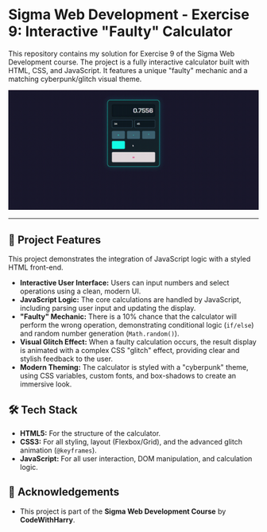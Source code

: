 # Sigma Web Development - Exercise 9: Interactive "Faulty" Calculator

This repository contains my solution for Exercise 9 of the Sigma Web Development course. The project is a fully interactive calculator built with HTML, CSS, and JavaScript. It features a unique "faulty" mechanic and a matching cyberpunk/glitch visual theme.

![Demonstration of the Glitchy Calculator in action](calculator-demo.gif)

---

## 🚀 Project Features

This project demonstrates the integration of JavaScript logic with a styled HTML front-end.

- **Interactive User Interface:** Users can input numbers and select operations using a clean, modern UI.
- **JavaScript Logic:** The core calculations are handled by JavaScript, including parsing user input and updating the display.
- **"Faulty" Mechanic:** There is a 10% chance that the calculator will perform the wrong operation, demonstrating conditional logic (`if/else`) and random number generation (`Math.random()`).
- **Visual Glitch Effect:** When a faulty calculation occurs, the result display is animated with a complex CSS "glitch" effect, providing clear and stylish feedback to the user.
- **Modern Theming:** The calculator is styled with a "cyberpunk" theme, using CSS variables, custom fonts, and box-shadows to create an immersive look.

## 🛠️ Tech Stack

- **HTML5:** For the structure of the calculator.
- **CSS3:** For all styling, layout (Flexbox/Grid), and the advanced glitch animation (`@keyframes`).
- **JavaScript:** For all user interaction, DOM manipulation, and calculation logic.

## 🙏 Acknowledgements

- This project is part of the **Sigma Web Development Course** by **CodeWithHarry**.
